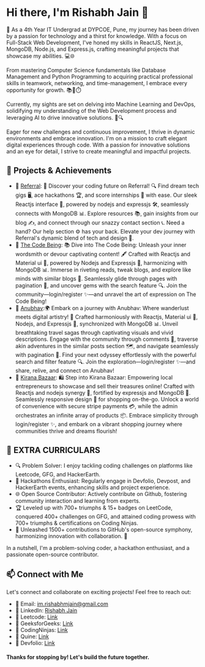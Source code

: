 <!--- Header -->
# Hi there, I'm Rishabh Jain 👋

<!--- Introduction -->
🚀 As a 4th Year IT Undergrad at DYPCOE, Pune, my journey has been driven by a passion for technology and a thirst for knowledge. With a focus on Full-Stack Web Development, I've honed my skills in ReactJS, Next.js, MongoDB, Node.js, and Express.js, crafting meaningful projects that showcase my abilities. 💻🌐

From mastering Computer Science fundamentals like Database Management and Python Programming to acquiring practical professional skills in teamwork, networking, and time-management, I embrace every opportunity for growth. 📚🤝⏱️

Currently, my sights are set on delving into Machine Learning and DevOps, solidifying my understanding of the Web Development process and leveraging AI to drive innovative solutions. 🤖🔍

Eager for new challenges and continuous improvement, I thrive in dynamic environments and embrace innovation. I'm on a mission to craft elegant digital experiences through code. With a passion for innovative solutions and an eye for detail, I strive to create meaningful and impactful projects.

<!--- Tech Stack 
## 💻 Tech Stack
![Plotly](https://img.shields.io/badge/Plotly-%233F4F75.svg?style=for-the-badge&logo=plotly&logoColor=white) ![Pandas](https://img.shields.io/badge/pandas-%23150458.svg?style=for-the-badge&logo=pandas&logoColor=white) ![NumPy](https://img.shields.io/badge/numpy-%23013243.svg?style=for-the-badge&logo=numpy&logoColor=white) ![scikit-learn](https://img.shields.io/badge/scikit--learn-%23F7931E.svg?style=for-the-badge&logo=scikit-learn&logoColor=white) ![Canva](https://img.shields.io/badge/Canva-%2300C4CC.svg?style=for-the-badge&logo=Canva&logoColor=white) ![Supabase](https://img.shields.io/badge/Supabase-3ECF8E?style=for-the-badge&logo=supabase&logoColor=white) ![MongoDB](https://img.shields.io/badge/MongoDB-%234ea94b.svg?style=for-the-badge&logo=mongodb&logoColor=white) ![MySQL](https://img.shields.io/badge/mysql-%2300f.svg?style=for-the-badge&logo=mysql&logoColor=white) ![Yarn](https://img.shields.io/badge/yarn-%232C8EBB.svg?style=for-the-badge&logo=yarn&logoColor=white) ![Strapi](https://img.shields.io/badge/strapi-%232E7EEA.svg?style=for-the-badge&logo=strapi&logoColor=white) ![SASS](https://img.shields.io/badge/SASS-hotpink.svg?style=for-the-badge&logo=SASS&logoColor=white) ![Socket.io](https://img.shields.io/badge/Socket.io-black?style=for-the-badge&logo=socket.io&badgeColor=010101) 
![Redux](https://img.shields.io/badge/redux-%23593d88.svg?style=for-the-badge&logo=redux&logoColor=white) 
![React Router](https://img.shields.io/badge/React_Router-CA4245?style=for-the-badge&logo=react-router&logoColor=white) 
![React](https://img.shields.io/badge/react-%2320232a.svg?style=for-the-badge&logo=react&logoColor=%2361DAFB) 
![NodeJS](https://img.shields.io/badge/node.js-6DA55F?style=for-the-badge&logo=node.js&logoColor=white) 
![Next JS](https://img.shields.io/badge/Next-black?style=for-the-badge&logo=next.js&logoColor=white) 
![NPM](https://img.shields.io/badge/NPM-%23000000.svg?style=for-the-badge&logo=npm&logoColor=white)![JWT](https://img.shields.io/badge/JWT-black?style=for-the-badge&logo=JSON%20web%20tokens)]![Express.js](https://img.shields.io/badge/express.js-%23404d59.svg?style=for-the-badge&logo=express&logoColor=%2361DAFB)![Django](https://img.shields.io/badge/django-%23092E20.svg?style=for-the-badge&logo=django&logoColor=white) ![Chakra](https://img.shields.io/badge/chakra-%234ED1C5.svg?style=for-the-badge&logo=chakraui&logoColor=white) ![Bootstrap](https://img.shields.io/badge/bootstrap-%23563D7C.svg?style=for-the-badge&logo=bootstrap&logoColor=white) ![Heroku](https://img.shields.io/badge/heroku-%23430098.svg?style=for-the-badge&logo=heroku&logoColor=white)![Netlify](https://img.shields.io/badge/netlify-%23000000.svg?style=for-the-badge&logo=netlify&logoColor=#00C7B7) ![Vercel](https://img.shields.io/badge/vercel-%23000000.svg?style=for-the-badge&logo=vercel&logoColor=white) ![Firebase](https://img.shields.io/badge/firebase-%23039BE5.svg?style=for-the-badge&logo=firebase) ![C++](https://img.shields.io/badge/c++-%2300599C.svg?style=for-the-badge&logo=c%2B%2B&logoColor=white) ![CSS3](https://img.shields.io/badge/css3-%231572B6.svg?style=for-the-badge&logo=css3&logoColor=white) ![Dart](https://img.shields.io/badge/dart-%230175C2.svg?style=for-the-badge&logo=dart&logoColor=white) ![Go](https://img.shields.io/badge/go-%2300ADD8.svg?style=for-the-badge&logo=go&logoColor=white) ![GraphQL](https://img.shields.io/badge/-GraphQL-E10098?style=for-the-badge&logo=graphql&logoColor=white) ![HTML5](https://img.shields.io/badge/html5-%23E34F26.svg?style=for-the-badge&logo=html5&logoColor=white) ![Java](https://img.shields.io/badge/java-%23ED8B00.svg?style=for-the-badge&logo=java&logoColor=white) ![JavaScript](https://img.shields.io/badge/javascript-%23323330.svg?style=for-the-badge&logo=javascript&logoColor=%23F7DF1E) ![Python](https://img.shields.io/badge/python-3670A0?style=for-the-badge&logo=python&logoColor=ffdd54)
-->
<!--- Projects & Achievements -->
## 🚀 Projects & Achievements
- 🌟 [Referral](https://github.com/RishabhJain-11/Referral): 🚀 Discover your coding future on Referral! 🔍 Find dream tech gigs 🖥️, ace hackathons 🏆, and score internships 📝 with ease. Our sleek Reactjs interface 🎨, powered by nodejs and expressjs 🛠️, seamlessly connects with MongoDB 📊. Explore resources 📚, gain insights from our blog ✍️, and connect through our snazzy contact section 📞. Need a hand? Our help section ⚙️ has your back. Elevate your dev journey with Referral's dynamic blend of tech and design 🌟.
- 🌟 [The Code Being](https://github.com/RishabhJain-11/The-Code-Being-Blogging-Website): 📚 Dive into The Code Being: Unleash your inner wordsmith or devour captivating content! 🖋️ Crafted with Reactjs and Material ui 🎨, powered by Nodejs and Expressjs 🚀, harmonizing with MongoDB 📊. Immerse in riveting reads, tweak blogs, and explore like minds with similar blogs 🤝. Seamlessly glide through pages with pagination 📄, and uncover gems with the search feature 🔍. Join the community—login/register ✨—and unravel the art of expression on The Code Being!
- 🌟 [Anubhav](https://github.com/RishabhJain-11/Anubhav):🌍 Embark on a journey with Anubhav: Where wanderlust meets digital artistry! 📸 Crafted harmoniously with Reactjs, Material ui 🎨, Nodejs, and Expressjs 🚀, synchronized with MongoDB 📊. Unveil breathtaking travel sagas through captivating visuals and vivid descriptions. Engage with the community through comments 💬, traverse akin adventures in the similar posts section 🗺️, and navigate seamlessly with pagination 📄. Find your next odyssey effortlessly with the powerful search and filter feature 🔍. Join the exploration—login/register ✨—and share, relive, and connect on Anubhav!
- 🌟 [Kirana Bazaar](https://github.com/RishabhJain-11/ECommerce): 🛍️ Step into Kirana Bazaar: Empowering local entrepreneurs to showcase and sell their treasures online! Crafted with Reactjs and nodejs synergy 🎨, fortified by expressjs and MongoDB 🚀. Seamlessly responsive design 📱 for shopping on-the-go. Unlock a world of convenience with secure stripe payments 💳, while the admin orchestrates an infinite array of products 📦. Embrace simplicity through login/register ✨, and embark on a vibrant shopping journey where communities thrive and dreams flourish!

## 🚀 EXTRA CURRICULARS
- 🔍 Problem Solver: I enjoy tackling coding challenges on platforms like Leetcode, GFG, and HackerEarth.
- 🚀 Hackathons Enthusiast: Regularly engage in Devfolio, Devpost, and HackerEarth events, enhancing skills and project experience.
- 🌐 Open Source Contributor: Actively contribute on Github, fostering community interaction and learning from experts.
- 🏆 Leveled up with 700+ triumphs & 15+ badges on LeetCode, conquered 400+ challenges on GFG, and attained coding prowess with 700+ triumphs & certifications on Coding Ninjas. 
- 🚀 Unleashed 1500+ contributions to GitHub's open-source symphony, harmonizing innovation with collaboration. 🎉

In a nutshell, I'm a problem-solving coder, a hackathon enthusiast, and a passionate open-source contributor.

<!--- Connect with Me -->
## 📫 Connect with Me
Let's connect and collaborate on exciting projects! Feel free to reach out:
- 📧 Email: im.rishabhmjain@gmail.com
- 💬 LinkedIn: [Rishabh Jain](https://linkedin.com/in/rishabhjaincodes)
- 💬 Leetcode: [Link](https://leetcode.com/jainrishabh71011/)
- 💬 GeeksforGeeks: [Link](https://auth.geeksforgeeks.org/user/jainrishabh71011/practice)
- 💬 CodingNinjas: [Link](https://www.codingninjas.com/studio/profile/jainRishabh)
- 💬 Quine: [Link](https://quine.sh/?to=/user/RishabhJain)
- 💬 Devfolio: [Link](https://devfolio.co/@TheRishabhJain)

<!--- GitHub Stats 
## 📊 GitHub Stats
[![RishabhJain's GitHub | Stats](https://stats.quine.sh/RishabhJain/github?theme=light)](https://quine.sh)

[![RishabhJain's GitHub | Languages Over Time](https://stats.quine.sh/RishabhJain/languages-over-time?theme=light)](https://quine.sh)

[![RishabhJain's GitHub | Topics Over Time](https://stats.quine.sh/RishabhJain/topics-over-time?theme=light)](https://quine.sh) -->
<!--- Footer -->
#### Thanks for stopping by! Let's build the future together.
